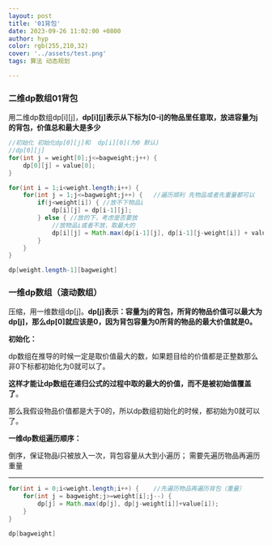 ```yaml
---
layout: post
title: '01背包'
date: 2023-09-26 11:02:00 +0800
author: hyp
color: rgb(255,210,32)
cover: '../assets/test.png'
tags: 算法 动态规划

---
```


### 二维dp数组01背包

用二维dp数组dp\[i]\[j]，**dp\[i]\[j]表示从下标为[0-i]的物品里任意取，放进容量为j的背包，价值总和最大是多少**

```java
//初始化 初始化dp[0][j]和	dp[i][0](为0 默认)
//dp[0][j]
for(int j = weight[0];j<=bagweight;j++) {
    dp[0][j] = value[0];
}
```

```java
for(int i = 1;i<weight.length;i++) {
    for(int j = 1;j<=bagweight;j++) {	//遍历顺利 先物品或者先重量都可以
        if(j<weight[i]) { //放不下物品i
            dp[i][j] = dp[i-1][j];
        } else { //放的下，考虑是否要放
            //放物品i或者不放，取最大的
            dp[i][j] = Math.max(dp[i-1][j], dp[i-1][j-weight[i]] + value[i]);
        }
    }
}

dp[weight.length-1][bagweight]
```

### 一维dp数组（滚动数组）

压缩，用一维数组dp\[j]。**dp[j]表示：容量为j的背包，所背的物品价值可以最大为dp[j]，那么dp[0]就应该是0，因为背包容量为0所背的物品的最大价值就是0。**    



__初始化：__

dp数组在推导的时候一定是取价值最大的数，如果题目给的价值都是正整数那么非0下标都初始化为0就可以了。

**这样才能让dp数组在递归公式的过程中取的最大的价值，而不是被初始值覆盖了**。

那么我假设物品价值都是大于0的，所以dp数组初始化的时候，都初始为0就可以了。  

  

**一维dp数组遍历顺序：**  

倒序，保证物品i只被放入一次，背包容量从大到小遍历； 需要先遍历物品再遍历重量  

---

```java
for(int i = 0;i<weight.length;i++) {	//先遍历物品再遍历背包（重量）
    for(int j = bagweight;j>=weight[i];j--) {
        dp[j] = Math.max(dp[j], dp[j-weight[i]]+value[i]);
    }
}

dp[bagweight]
```



